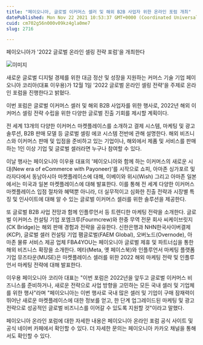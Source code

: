 ```yaml
---
title: "페이오니아, 글로벌 이커머스 셀러 및 해외 B2B 사업자 위한 온라인 포럼 개최"
datePublished: Mon Nov 22 2021 10:53:37 GMT+0000 (Coordinated Universal Time)
cuid: cm702g56n000v09kz4gla0me7
slug: 2716

---
```



페이오니아가 '2022 글로벌 온라인 셀링 전략 포럼'을 개최한다

![이미지](https://cdn.hashnode.com/res/hashnode/image/upload/v1739253197219/fa5ef577-28fc-40bb-99c1-31adde8c6023.jpeg)

새로운 글로벌 디지털 경제를 위한 대금 정산 및 성장을 지원하는 커머스 기술 기업 페이오니아 코리아(대표 이우용)가 12월 1일 '2022 글로벌 온라인 셀링 전략'을 주제로 온라인 포럼을 진행한다고 밝혔다.

이번 포럼은 글로벌 이커머스 셀러 및 해외 B2B 사업자를 위한 행사로, 2022년 해외 이커머스 셀링 전략 수립을 위한 다양한 글로벌 진출 기회를 제시할 계획이다.

전 세계 13개의 다양한 이커머스 마켓플레이스를 소개하고 결제 시스템, 마케팅 및 광고 솔루션, B2B 판매 모델 등 글로벌 셀링 에코 시스템 전반에 관해 설명한다. 해외 비즈니스와 이커머스 판매 및 입점을 준비하고 있는 기업이나, 해외에서 제품 및 서비스를 판매하는 1인 이상 기업 및 글로벌 셀러라면 누구나 참여할 수 있다.

이날 행사는 페이오니아 이우용 대표의 '페이오니아와 함께 하는 이커머스의 새로운 시대(New era of eCommerce with Payoneer)'를 시작으로 쇼피, 아마존 싱가포르 및 라자다에서 동남아시아 마켓플레이스에 대해, 이베이와 위시(Wish) 그리고 아마존 일본에서는 미국과 일본 마켓플레이스에 대해 발표한다. 이를 통해 전 세계 다양한 이커머스 마켓플레이스 입점 절차와 혜택뿐 아니라, 더 실무적이고 심화한 진출 전략과 시장별 특징 및 인사이트에 대해 알 수 있는 글로벌 이커머스 셀러를 위한 솔루션을 제공한다.

또 글로벌 B2B 사업 전망과 함께 인플루언서 등 트렌디한 마케팅 전략을 소개한다. 글로벌 이커머스 컨설팅 기업 포엠크루(Fourmcrew)와 한중 무역 전문 회사 씨케이브릿지(CK Bridge)는 해외 판매 경험과 전략을 공유한다. 신한은행과 NHN한국사이버결제(KCP), 글로벌 셀러 컨설팅 기업 팸글로벌(FAEM Global), 오버노드(Overnode), 아마존 물류 서비스 제공 업체 FBA4YOU는 페이오니아 글로벌 제휴 및 파트너십을 통한 해외 비즈니스 확장을 소개한다. 메타(Meta, 옛 페이스북)와 인플루언서 마케팅 플랫폼 기업 뮤즈타운(MUSE)은 마켓플레이스 셀러를 위한 2022 해외 마케팅 전략 및 인플루언서 마케팅 전략에 대해 발표한다.

이우용 페이오니아 코리아 대표는 "이번 포럼은 2022년을 앞두고 글로벌 이커머스 비즈니스를 준비하거나, 새로운 전략으로 사업 방향을 고민하는 모든 국내 셀러 및 기업체를 위한 행사"라며 "페이오니아는 이번 행사로 국내 많은 셀러 및 기업이 구매 잠재력이 뛰어난 새로운 마켓플레이스에 대한 정보를 얻고, 한 단계 업그레이드된 마케팅 및 광고 전략으로 성공적인 글로벌 비즈니스를 이어갈 수 있도록 지원할 것"이라고 말했다.

페이오니아 온라인 포럼에 대한 자세한 내용은 페이오니아 온라인 포럼 공식 사이트 및 공식 네이버 카페에서 확인할 수 있다. 더 자세한 문의는 페이오니아 카카오 채널을 통해서도 확인할 수 있다.